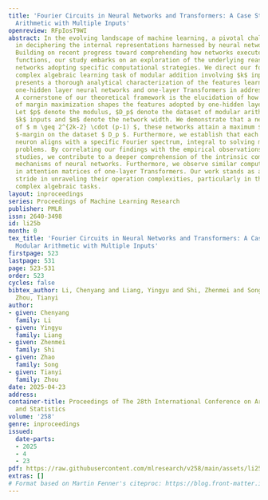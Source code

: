 ```yaml
---
title: 'Fourier Circuits in Neural Networks and Transformers: A Case Study of Modular
  Arithmetic with Multiple Inputs'
openreview: RFpIosT9WI
abstract: In the evolving landscape of machine learning, a pivotal challenge lies
  in deciphering the internal representations harnessed by neural networks and Transformers.
  Building on recent progress toward comprehending how networks execute distinct target
  functions, our study embarks on an exploration of the underlying reasons behind
  networks adopting specific computational strategies. We direct our focus to the
  complex algebraic learning task of modular addition involving $k$ inputs. Our research
  presents a thorough analytical characterization of the features learned by stylized
  one-hidden layer neural networks and one-layer Transformers in addressing this task.
  A cornerstone of our theoretical framework is the elucidation of how the principle
  of margin maximization shapes the features adopted by one-hidden layer neural networks.
  Let $p$ denote the modulus, $D_p$ denote the dataset of modular arithmetic with
  $k$ inputs and $m$ denote the network width. We demonstrate that a neuron count
  of $ m \geq 2^{2k-2} \cdot (p-1) $, these networks attain a maximum $ L_{2,k+1}
  $-margin on the dataset $ D_p $. Furthermore, we establish that each hidden-layer
  neuron aligns with a specific Fourier spectrum, integral to solving modular addition
  problems. By correlating our findings with the empirical observations of similar
  studies, we contribute to a deeper comprehension of the intrinsic computational
  mechanisms of neural networks. Furthermore, we observe similar computational mechanisms
  in attention matrices of one-layer Transformers. Our work stands as a significant
  stride in unraveling their operation complexities, particularly in the realm of
  complex algebraic tasks.
layout: inproceedings
series: Proceedings of Machine Learning Research
publisher: PMLR
issn: 2640-3498
id: li25b
month: 0
tex_title: 'Fourier Circuits in Neural Networks and Transformers: A Case Study of
  Modular Arithmetic with Multiple Inputs'
firstpage: 523
lastpage: 531
page: 523-531
order: 523
cycles: false
bibtex_author: Li, Chenyang and Liang, Yingyu and Shi, Zhenmei and Song, Zhao and
  Zhou, Tianyi
author:
- given: Chenyang
  family: Li
- given: Yingyu
  family: Liang
- given: Zhenmei
  family: Shi
- given: Zhao
  family: Song
- given: Tianyi
  family: Zhou
date: 2025-04-23
address:
container-title: Proceedings of The 28th International Conference on Artificial Intelligence
  and Statistics
volume: '258'
genre: inproceedings
issued:
  date-parts:
  - 2025
  - 4
  - 23
pdf: https://raw.githubusercontent.com/mlresearch/v258/main/assets/li25b/li25b.pdf
extras: []
# Format based on Martin Fenner's citeproc: https://blog.front-matter.io/posts/citeproc-yaml-for-bibliographies/
---
```

